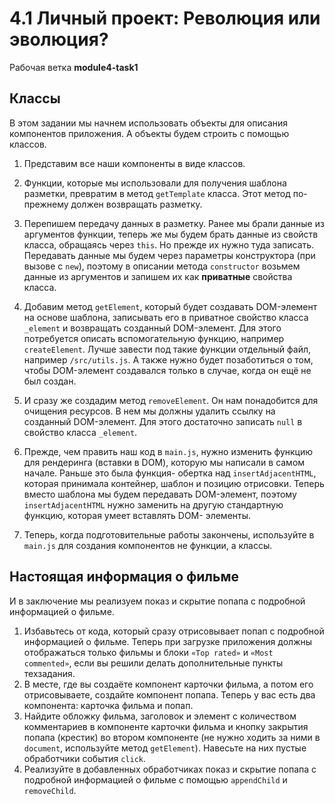 # 4.1 Личный проект: Революция или эволюция?

Рабочая ветка **module4-task1**

## Классы

В этом задании мы начнем использовать объекты для описания
компонентов приложения. А объекты будем строить с помощью
классов.

1. Представим все наши компоненты в виде классов.
2. Функции, которые мы использовали для получения
    шаблона разметки, превратим в метод `getTemplate` 
    класса. Этот метод по-прежнему должен возвращать разметку.
3. Перепишем передачу данных в разметку. Ранее мы брали
    данные из аргументов функции, теперь же мы будем брать
    данные из свойств класса, обращаясь через `this`. Но
    прежде их нужно туда записать. Передавать данные мы
    будем через параметры конструктора (при вызове с `new`),
    поэтому в описании метода `constructor` возьмем данные
    из аргументов и запишем их как **приватные** свойства
    класса.


4. Добавим метод `getElement`, который будет создавать
    DOM-элемент на основе шаблона, записывать его в
    приватное свойство класса `_element` и возвращать
    созданный DOM-элемент. Для этого потребуется описать
    вспомогательную функцию, например `createElement`.
    Лучше завести под такие функции отдельный файл,
    например `/src/utils.js`. А также нужно будет
    позаботиться о том, чтобы DOM-элемент создавался
    только в случае, когда он ещё не был создан.
5. И сразу же создадим метод `removeElement`. Он нам
    понадобится для очищения ресурсов. В нем мы должны
    удалить ссылку на созданный DOM-элемент. Для этого
    достаточно записать `null` в свойство класса `_element`.
6. Прежде, чем править наш код в `main.js`, нужно изменить
    функцию для рендеринга (вставки в DOM), которую мы
    написали в самом начале. Раньше это была функция-
    обертка над `insertAdjacentHTML`, которая принимала
    контейнер, шаблон и позицию отрисовки. Теперь вместо
    шаблона мы будем передавать DOM-элемент,
    поэтому `insertAdjacentHTML` нужно заменить на другую
    стандартную функцию, которая умеет вставлять DOM-
    элементы.
7. Теперь, когда подготовительные работы закончены,
    используйте в `main.js` для создания компонентов не
    функции, а классы.


## Настоящая информация о фильме

И в заключение мы реализуем показ и скрытие попапа с
подробной информацией о фильме.

1. Избавьтесь от кода, который сразу отрисовывает попап с
    подробной информацией о фильме. Теперь при загрузке
    приложения должны отображаться только фильмы и блоки
    `«Top rated»` и `«Most commented»`, если вы решили делать
    дополнительные пункты техзадания.
2. В месте, где вы создаёте компонент карточки фильма, а
    потом его отрисовываете, создайте компонент попапа.
    Теперь у вас есть два компонента: карточка фильма и
    попап.
3. Найдите обложку фильма, заголовок и элемент с
    количеством комментариев в компоненте карточки фильма
    и кнопку закрытия попапа (крестик) во втором компоненте
    (не нужно ходить за ними в `document`, используйте
    метод `getElement`). Навесьте на них пустые обработчики
    события `click`.
4. Реализуйте в добавленных обработчиках показ и скрытие
    попапа с подробной информацией о фильме с
    помощью `appendChild` и `removeChild`.

